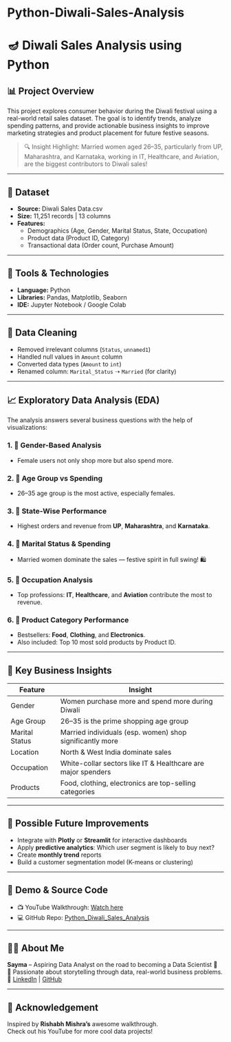 # Python-Diwali-Sales-Analysis
# 🪔 Diwali Sales Analysis using Python

## 📊 Project Overview

This project explores consumer behavior during the Diwali festival using a real-world retail sales dataset. The goal is to identify trends, analyze spending patterns, and provide actionable business insights to improve marketing strategies and product placement for future festive seasons.

> 🔍 Insight Highlight: Married women aged 26–35, particularly from UP, Maharashtra, and Karnataka, working in IT, Healthcare, and Aviation, are the biggest contributors to Diwali sales!

---

## 📁 Dataset

- **Source:** Diwali Sales Data.csv
- **Size:** 11,251 records | 13 columns
- **Features:**
  - Demographics (Age, Gender, Marital Status, State, Occupation)
  - Product data (Product ID, Category)
  - Transactional data (Order count, Purchase Amount)

---

## 🔧 Tools & Technologies

- **Language:** Python
- **Libraries:** Pandas, Matplotlib, Seaborn
- **IDE:** Jupyter Notebook / Google Colab

---

## 🧹 Data Cleaning

- Removed irrelevant columns (`Status`, `unnamed1`)
- Handled null values in `Amount` column
- Converted data types (`Amount` to `int`)
- Renamed column: `Marital_Status` ➝ `Married` (for clarity)

---

## 📈 Exploratory Data Analysis (EDA)

The analysis answers several business questions with the help of visualizations:

### 1. 🧍 Gender-Based Analysis
- Female users not only shop more but also spend more.

### 2. 📅 Age Group vs Spending
- 26–35 age group is the most active, especially females.

### 3. 📍 State-Wise Performance
- Highest orders and revenue from **UP**, **Maharashtra**, and **Karnataka**.

### 4. 💍 Marital Status & Spending
- Married women dominate the sales — festive spirit in full swing! 🛍️

### 5. 💼 Occupation Analysis
- Top professions: **IT**, **Healthcare**, and **Aviation** contribute the most to revenue.

### 6. 🛒 Product Category Performance
- Bestsellers: **Food**, **Clothing**, and **Electronics**.
- Also included: Top 10 most sold products by Product ID.

---

## 📌 Key Business Insights

| Feature           | Insight                                                                 |
|------------------|-------------------------------------------------------------------------|
| Gender           | Women purchase more and spend more during Diwali                        |
| Age Group        | 26–35 is the prime shopping age group                                   |
| Marital Status   | Married individuals (esp. women) shop significantly more                |
| Location         | North & West India dominate sales                                        |
| Occupation       | White-collar sectors like IT & Healthcare are major spenders            |
| Products         | Food, clothing, electronics are top-selling categories                  |

---

## 🔮 Possible Future Improvements

- Integrate with **Plotly** or **Streamlit** for interactive dashboards
- Apply **predictive analytics**: Which user segment is likely to buy next?
- Create **monthly trend** reports
- Build a customer segmentation model (K-means or clustering)

---

## 🎥 Demo & Source Code

- 📺 YouTube Walkthrough: [Watch here](https://www.youtube.com/@RishabhMishraOfficial)
- 💻 GitHub Repo: [Python_Diwali_Sales_Analysis](https://github.com/rishabhnmishra/Python_Diwali_Sales_Analysis)

---

## 🙋‍♀️ About Me

**Sayma** – Aspiring Data Analyst on the road to becoming a Data Scientist 🚀  
📌 Passionate about storytelling through data, real-world business problems. 
🔗 [LinkedIn](#) | [GitHub](#)

---

## 🌟 Acknowledgement

Inspired by **Rishabh Mishra’s** awesome walkthrough.  
Check out his YouTube for more cool data projects!


